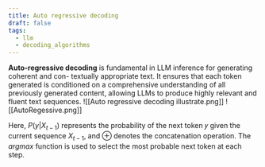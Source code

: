 ```yaml
---
title: Auto regressive decoding
draft: false
tags:
  - llm
  - decoding_algorithms
---
```

 **Auto-regressive decoding** is fundamental in LLM inference for generating coherent and con- textually appropriate text. It ensures that each token generated is conditioned on a comprehensive understanding of all previously generated content, allowing LLMs to produce highly relevant and fluent text sequences.
![[Auto regressive decoding illustrate.png]]
![[AutoRegessive.png]]

Here, $P(y|X_{t-1})$ represents the probability of the next token 𝑦 given the current sequence $X_{t-1}$, and $\oplus$ denotes the concatenation operation. The $argmax$ function is used to select the most probable next token at each step.

